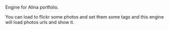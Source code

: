 Engine for Alina portfolio. 


You can load to flickr some photos and set them some tags and this engine will load photos urls and show it.


